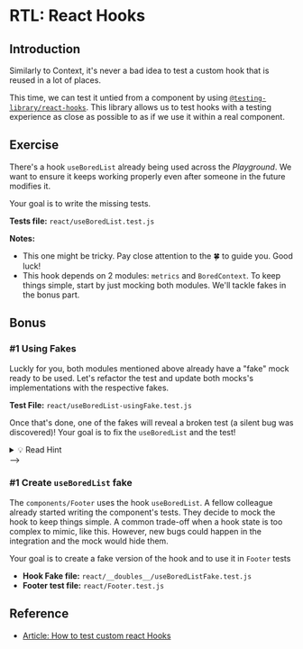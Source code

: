 # RTL: React Hooks

## Introduction

Similarly to Context, it's never a bad idea to test a custom hook that is reused in a lot of places.

This time, we can test it untied from a component by using [`@testing-library/react-hooks`](https://github.com/testing-library/react-hooks-testing-library). This library allows us to test hooks with a testing experience as close as possible to as if we use it within a real component.

## Exercise

There's a hook `useBoredList` already being used across the _Playground_. We want to ensure it keeps working properly even after someone in the future modifies it.

Your goal is to write the missing tests.

**Tests file:** `react/useBoredList.test.js`

**Notes:**

- This one might be tricky. Pay close attention to the 🍀  to guide you. Good luck!
- This hook depends on 2 modules: `metrics` and `BoredContext`. To keep things simple, start by just mocking both modules. We'll tackle fakes in the bonus part.

## Bonus

### #1 Using Fakes

Luckly for you, both modules mentioned above already have a "fake" mock ready to be used. Let's refactor the test and update both mocks's implementations with the respective fakes.

**Test File:** `react/useBoredList-usingFake.test.js`

Once that's done, one of the fakes will reveal a broken test (a silent bug was discovered)! Your goal is to fix the `useBoredList` and the test!

<details>
  <summary>💡 Read Hint </summary>

The bug is related to `sendTrack`. Read its source code. You'll notice that it's expecting the key `special`. However, the component is sending a slightly different key. A typo needs to be fixed.

</details>
-->

### #1 Create `useBoredList` fake

The `components/Footer` uses the hook `useBoredList`. A fellow colleague already started writing the component's tests. They decide to mock the hook to keep things simple. A common trade-off when a hook state is too complex to mimic, like this. However, new bugs could happen in the integration and the mock would hide them.

Your goal is to create a fake version of the hook and to use it in `Footer` tests

- **Hook Fake file:** `react/__doubles__/useBoredListFake.test.js`
- **Footer test file:** `react/Footer.test.js`

## Reference

- [Article: How to test custom react Hooks](https://kentcdodds.com/blog/how-to-test-custom-react-hooks)
